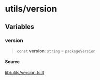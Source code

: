 # utils/version

## Variables

### version

> `const` **version**: `string` = `packageVersion`

#### Source

[lib/utils/version.ts:3](https://github.com/PufferFinance/puffer-sdk/blob/196b7e461a2a59916f5ea68aba60322039473a5c/lib/utils/version.ts#L3)
